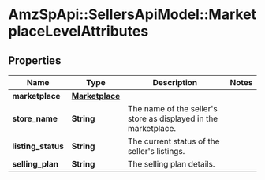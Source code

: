 # AmzSpApi::SellersApiModel::MarketplaceLevelAttributes

## Properties
Name | Type | Description | Notes
------------ | ------------- | ------------- | -------------
**marketplace** | [**Marketplace**](Marketplace.md) |  | 
**store_name** | **String** | The name of the seller&#x27;s store as displayed in the marketplace. | 
**listing_status** | **String** | The current status of the seller&#x27;s listings. | 
**selling_plan** | **String** | The selling plan details. | 

